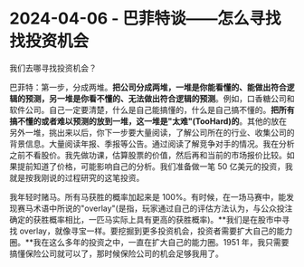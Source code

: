# 2024-04-06 - 巴菲特谈——怎么寻找找投资机会

我们去哪寻找投资机会？

巴菲特：第一步，分成两堆。**把公司分成两堆，一堆是你能看懂的、能做出符合逻辑的预测，另一堆是你看不懂的、无法做出符合逻辑的预测**。例如，口香糖公司和软件公司。自己一定要清楚，什么是自己能搞懂的，什么是自己搞不懂的。**把所有搞不懂的或者难以预测的放到一堆，这一堆是"太难"(TooHard)的**。其他的放在另外一堆，挑出来以后，你下一步要大量阅读，了解公司所在的行业、收集公司的背景信息。大量阅读年报、季报等公告。通过阅读了解竞争对手的情况。我在分析之前不看股价。我先做功课，估算股票的价值，然后再和当前的市场报价比较。如果提前知道了价格，可能影响自己的分析。我们准备做一笔 50 亿美元的投资，我就是按我刚说的过程研究的这笔投资。

我年轻时赌马。所有马获胜的概率加起来是 100%。有时候，在一场马赛中，能发现赛马术语中所说的"overlay"(是指，玩家通过自己的评估方法认为，与公众投注确定的获胜概率相比，一匹马实际上具有更高的获胜概率)。**我们是在股市中寻找 overlay，就像寻宝一样。要挖掘到更多投资机会，投资者需要扩大自己的能力圈。**我在这么多年的投资之中，一直在扩大自己的能力圈。1951 年，我只需要搞懂保险公司就可以了，那时候保险公司的机会足够我用了。